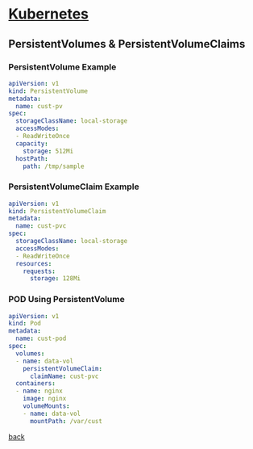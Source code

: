 
# [Kubernetes](./index)

## PersistentVolumes & PersistentVolumeClaims

### PersistentVolume Example

```yaml
apiVersion: v1
kind: PersistentVolume
metadata:
  name: cust-pv
spec:
  storageClassName: local-storage
  accessModes:
  - ReadWriteOnce
  capacity:
    storage: 512Mi
  hostPath:
    path: /tmp/sample
```

### PersistentVolumeClaim Example

```yaml
apiVersion: v1
kind: PersistentVolumeClaim
metadata:
  name: cust-pvc
spec:
  storageClassName: local-storage
  accessModes:
  - ReadWriteOnce
  resources:
    requests:
      storage: 128Mi
```

### POD Using PersistentVolume

```yaml
apiVersion: v1
kind: Pod
metadata:
  name: cust-pod
spec:
  volumes:
  - name: data-vol
    persistentVolumeClaim:
      claimName: cust-pvc
  containers:
  - name: nginx
    image: nginx
    volumeMounts:
    - name: data-vol
      mountPath: /var/cust
```

[back](./)
